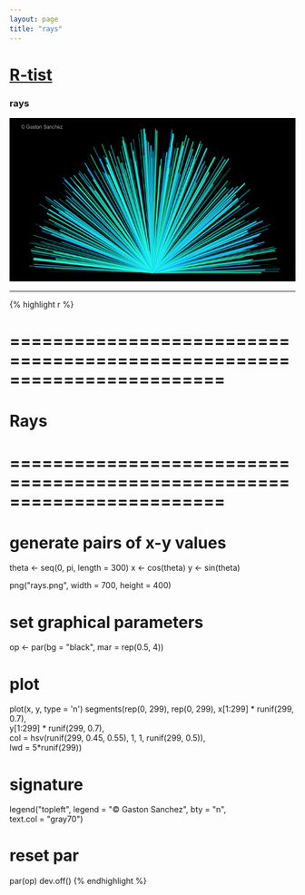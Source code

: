 ```yaml
---
layout: page
title: "rays"
---
```


# [R-tist](/artista) 

### rays 

![rays](/images/artista/rays.png) 

-----

{% highlight r %} 
# ======================================================================== 
# Rays 
# ======================================================================== 
# generate pairs of x-y values 
theta <- seq(0, pi, length = 300) 
x <- cos(theta) 
y <- sin(theta) 
 
 
png("rays.png", width = 700, height = 400) 
# set graphical parameters 
op <- par(bg = "black", mar = rep(0.5, 4)) 
# plot 
plot(x, y, type = 'n') 
segments(rep(0, 299), rep(0, 299), x[1:299] * runif(299, 0.7),  
         y[1:299] * runif(299, 0.7),  
         col = hsv(runif(299, 0.45, 0.55), 1, 1, runif(299, 0.5)),  
         lwd = 5*runif(299)) 
# signature 
legend("topleft", legend = "© Gaston Sanchez", bty = "n",  
       text.col = "gray70") 
# reset par 
par(op) 
dev.off() 
{% endhighlight %} 
